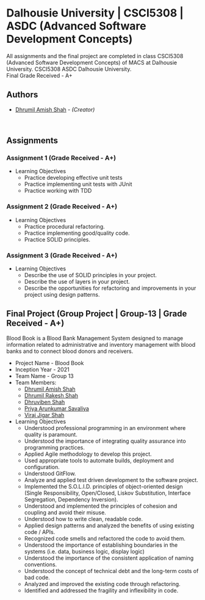 # Dalhousie University | CSCI5308 | ASDC (Advanced Software Development Concepts)
All assignments and the final project are completed in class CSCI5308 (Advanced Software Development Concepts) of MACS at Dalhousie University. CSCI5308 ASDC Dalhousie University.<br/>
Final Grade Received - A+

## Authors
* [Dhrumil Amish Shah](mailto:dh416386@dal.ca) - *(Creator)*
<br/>

## Assignments

### Assignment 1 (Grade Received - A+)
* Learning Objectives
	* Practice developing effective unit tests 
	* Practice implementing unit tests with JUnit 
	* Practice working with TDD

### Assignment 2 (Grade Received - A+)
* Learning Objectives
	* Practice procedural refactoring.
	* Practice implementing good/quality code.
	* Practice SOLID principles.

### Assignment 3 (Grade Received - A+)
* Learning Objectives
	* Describe the use of SOLID principles in your project.
	* Describe the use of layers in your project.
	* Describe the opportunities for refactoring and improvements in your project using design patterns.

## Final Project (Group Project | Group-13 | Grade Received - A+)
Blood Book is a Blood Bank Management System designed to manage information related to administrative and inventory management with blood banks and to connect blood donors and receivers.
* Project Name - Blood Book
* Inception Year - 2021
* Team Name - Group 13
* Team Members:
    * [Dhrumil Amish Shah](mailto:dh416386@dal.ca)
	* [Dhrumil Rakesh Shah](mailto:dh647095@dal.ca)
	* [Dhruviben Shah](mailto:dh342773@dal.ca)
	* [Priya Arunkumar Savaliya](mailto:pr930067@dal.ca)
	* [Viraj Jigar Shah](mailto:vr510744@dal.ca)
* Learning Objectives
	* Understood professional programming in an environment where quality is paramount.
	* Understood the importance of integrating quality assurance into programming practices.
	* Applied Agile methodology to develop this project.
	* Used appropriate tools to automate builds, deployment and configuration.
	* Understood GitFlow.
	* Analyze and applied test driven development to the software project.
	* Implemented the S.O.L.I.D. principles of object-oriented design (Single Responsibility, Open/Closed, Liskov Substitution, Interface Segregation, Dependency Inversion).
	* Understood and implemented the principles of cohesion and coupling and avoid their misuse.
	* Understood how to write clean, readable code.
	* Applied design patterns and analyzed the benefits of using existing code / APIs.
	* Recognized code smells and refactored the code to avoid them.
	* Understood the importance of establishing boundaries in the systems (i.e. data, business logic, display logic)
	* Understood the importance of the consistent application of naming conventions.
	* Understood the concept of technical debt and the long-term costs of bad code.
	* Analyzed and improved the existing code through refactoring.
	* Identified and addressed the fragility and inflexibility in code.
